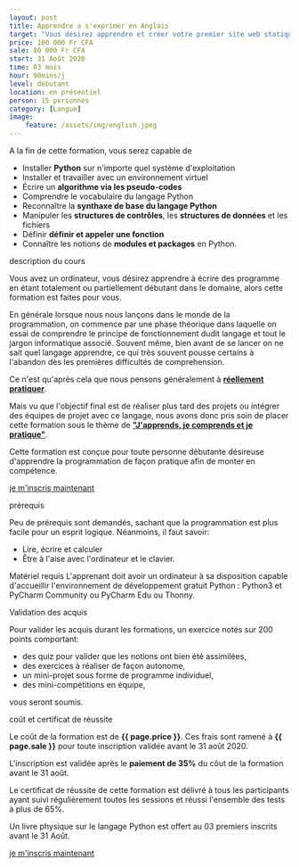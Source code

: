 ```yaml
---
layout: post
title: Apprendre a s'exprimer en Anglais
target: "Vous désirez apprendre et créer votre premier site web statique et le mettre en ligne tout étant totalement ou partiellement débutant dans le domaine, alors cette formation est faites pour vous."
price: 100 000 Fr CFA
sale: 80 000 Fr CFA
start: 31 Août 2020
time: 03 mois
hour: 90mins/j
level: débutant
location: en présentiel
person: 15 personnes 
category: [Langue]
image:
    feature: /assets/img/english.jpeg
---
```


<p class="text-muted text-uppercase h4 border-bottom py-3">
A la fin de cette formation, vous serez capable de </p>

* Installer **Python** sur n'importe quel système d'exploitation
* Installer et travailler avec un environnement virtuel
* Écrire un **algorithme via les pseudo-codes**
* Comprendre le vocabulaire du langage Python 
* Reconnaître la **synthaxe de base du langage Python**
* Manipuler les **structures de contrôles**, les **structures de données** et les fichiers 
* Définir **définir et appeler une fonction** 
* Connaître les notions de **modules et packages** en Python.

<p id="about-course" class="text-muted text-uppercase h4 border-bottom py-3">description du cours</p>

Vous avez un ordinateur, vous désirez apprendre à écrire des programme en étant totalement ou partiellement débutant dans le domaine, alors cette formation est faites pour vous.

En générale lorsque nous nous lançons dans le monde de la programmation, on commence par une phase théorique dans laquelle on essai de comprendre le principe de fonctionnement dudit langage et tout le jargon informatique associé. Souvent même, bien avant de se lancer on ne sait quel langage apprendre, ce qui très souvent pousse certains à l'abandon dès les premières difficultés de comprehension.

Ce n'est qu'après cela que nous pensons généralement à **<u>réellement pratiquer</u>**.

Mais vu que l'objectif final est de réaliser plus tard des projets ou intégrer des équipes de projet avec ce langage, nous avons donc pris soin de placer cette formation sous le thème de **<u>"J'apprends, je comprends et je pratique"</u>**.

Cette formation est conçue pour toute personne débutante désireuse d'apprendre la programmation de façon pratique afin de monter en compétence.

<p class="text-uppercase h4 justify-content-center d-flex mb-4">
<a href="#" class="btn btn-md btn-primary" title="inscription">je m'inscris maintenant</a></p>

<p class="text-muted text-uppercase h4 border-bottom py-3">prérequis</p>

Peu de prérequis sont demandés, sachant que la programmation est plus facile pour un esprit logique. Néanmoins, il faut savoir:
* Lire, écrire et calculer
* Être à l'aise avec l'ordinateur et le clavier.

Matériel requis
L'apprenant doit avoir un ordinateur à sa disposition capable d'accueillir l'environnement de développement gratuit Python : Python3 et PyCharm Community ou PyCharm Edu ou Thonny.

<p class="text-muted text-uppercase h4 border-bottom py-3">
Validation des acquis</p>

Pour valider les acquis durant les formations, un exercice notés sur 200 points comportant:

* des quiz pour valider que les notions ont bien été assimilées,
* des exercices à réaliser de façon autonome,
* un mini-projet sous forme de programme individuel,
* des mini-compétitions en équipe,

vous seront soumis.

<div class="bg-light p-4">
<p id="price" class="text-uppercase h4 border-bottom py-3">coût et certificat de réussite</p>

Le coût de la formation est de <strong>{{ page.price }}</strong>. Ces frais sont ramené à <strong>{{ page.sale }}</strong> pour toute inscription validée avant le 31 août 2020.

L'inscription est validée après le <strong>paiement de 35%</strong> du côut de la formation avant le 31 août.

Le certificat de réussite de cette formation est délivré à tous les participants ayant suivi régulièrement toutes les sessions et réussi l'ensemble des tests à plus de 65%.

<p class="small py-3 font-italic">Un livre physique sur le langage Python est offert au 03 premiers inscrits avant le 31 Août.</p>

<p class="text-uppercase h4 justify-content-center d-flex">
<a href="#" class="btn btn-md btn-primary" title="inscription">je m'inscris maintenant</a></p>

</div>
